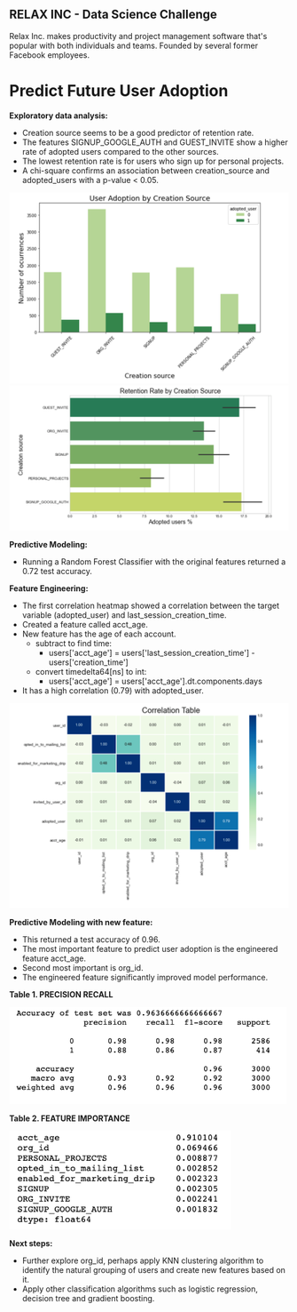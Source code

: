 ## RELAX INC - Data Science Challenge

Relax Inc. makes productivity and project management software that's popular with both individuals and teams. Founded by several former Facebook employees.

# Predict Future User Adoption

**Exploratory data analysis:**
- Creation source seems to be a good predictor of retention rate. 
- The features SIGNUP_GOOGLE_AUTH and GUEST_INVITE show a higher rate of adopted users compared to the other sources. 
- The lowest retention rate is for users who sign up for personal projects. 
- A chi-square confirms an association between creation_source and adopted_users with a p-value < 0.05.

<img src='images/comparison-adopted-user.png' width="600">
<img src='images/retention-graph.png' width="600">

**Predictive Modeling:** 
- Running a Random Forest Classifier with the original features returned a 0.72 test accuracy. 

**Feature Engineering:**
- The first correlation heatmap showed a correlation between the target variable (adopted_user) and last_session_creation_time. 
- Created a feature called acct_age.
- New feature has the age of each account.
  - subtract to find time:
    - users['acct_age'] = users['last_session_creation_time'] - users['creation_time']
  - convert timedelta64[ns] to int:
    - users['acct_age'] = users['acct_age'].dt.components.days
- It has a high correlation (0.79) with adopted_user.

<img src='images/correlation-table.png' width="600">

**Predictive Modeling with new feature:**
- This returned a test accuracy of 0.96.
- The most important feature to predict user adoption is the engineered feature acct_age.
- Second most important is org_id. 
- The engineered feature significantly improved model performance.

**Table 1. PRECISION RECALL**

<img src='images/precision-recall.png' width="500">

**Table 2. FEATURE IMPORTANCE**

<img src='images/feature-importance.png' width="400">

**Next steps:** 
- Further explore org_id, perhaps apply KNN clustering algorithm to identify the natural grouping of users and create new features based on it. 
- Apply other classification algorithms such as logistic regression, decision tree and gradient boosting.
